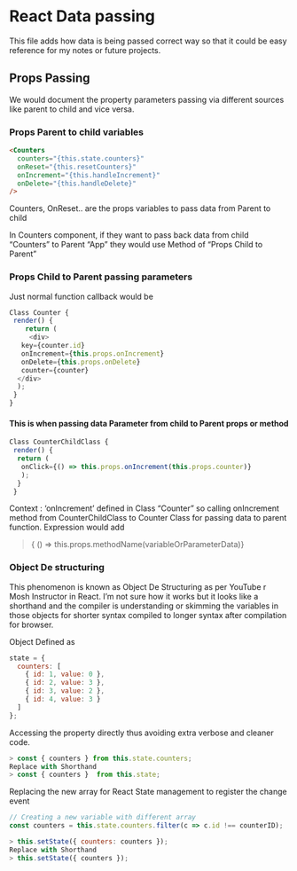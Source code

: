 # React Data passing

This file adds how data is being passed correct way so that it could be easy reference for my notes or future projects.

## Props Passing

We would document the property parameters passing via different sources like parent to child and vice versa.

### Props Parent to child variables

```html
<Counters
  counters="{this.state.counters}"
  onReset="{this.resetCounters}"
  onIncrement="{this.handleIncrement}"
  onDelete="{this.handleDelete}"
/>
```

Counters, OnReset.. are the props variables to pass data from Parent to child

In Counters component, if they want to pass back data from child “Counters” to Parent “App”
they would use Method of “Props Child to Parent”

### Props Child to Parent passing parameters

Just normal function callback would be

```javascript
Class Counter {
 render() {
    return (
     <div>
   key={counter.id}
   onIncrement={this.props.onIncrement}
   onDelete={this.props.onDelete}
   counter={counter}
  </div>
  );
 }
}

```

#### This is when passing data Parameter from child to Parent props or method

```javascript
Class CounterChildClass {
 render() {
  return (
   onClick={() => this.props.onIncrement(this.props.counter)}
   );
  }
 }
```

Context : ‘onIncrement’ defined in Class “Counter” so calling onIncrement method from CounterChildClass to Counter Class for passing data to parent function.
Expression would add

> { () => this.props.methodName(variableOrParameterData)}

### Object De structuring

This phenomenon is known as Object De Structuring as per YouTube r Mosh Instructor in React. I’m not sure how it works but it looks like a shorthand and the compiler is understanding or skimming the variables in those objects for shorter syntax compiled to longer syntax after compilation for browser.

Object Defined as

```javascript
state = {
  counters: [
    { id: 1, value: 0 },
    { id: 2, value: 3 },
    { id: 3, value: 2 },
    { id: 4, value: 3 }
  ]
};
```

Accessing the property directly thus avoiding extra verbose and cleaner code.

```javascript
> const { counters } from this.state.counters;
Replace with Shorthand
> const { counters }  from this.state;
```

Replacing the new array for React State management to register the change event

```javascript
// Creating a new variable with different array
const counters = this.state.counters.filter(c => c.id !== counterID);

> this.setState({ counters: counters });
Replace with Shorthand
> this.setState({ counters });
```

